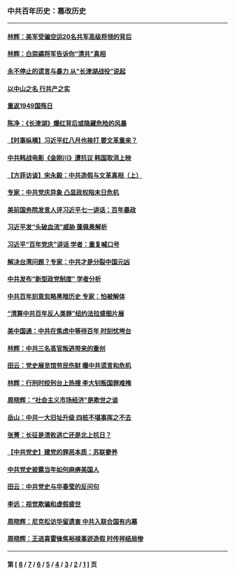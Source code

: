 ### 中共百年历史：篡改历史
---
#### [林辉：美军受骗空运20名共军高级将领的背后](../../pages/nf1176115/n14052185.md?08190430) 
#### [林辉：白崇禧将军告诉你“清共”真相](../../pages/nf1176115/n14044216.md?08190430) 
#### [永不停止的谎言与暴力 从“长津湖战役”说起](../../pages/nf1176115/n13494094.md?08190430) 
#### [以中山之名 行共产之实](../../pages/nf1176115/n13346437.md?08190430) 
#### [重返1949国殇日](../../pages/nf1176115/n13346372.md?08190430) 
#### [陈净：《长津湖》爆红背后或隐藏危险的风暴](../../pages/nf1176115/n13314364.md?08190430) 
#### [【时事纵横】习近平红八月也挨打 要文革重来？](../../pages/nf1176115/n13231393.md?08190430) 
#### [中共韩战电影《金刚川》遭抗议 韩国取消上映](../../pages/nf1176115/n13219114.md?08190430) 
#### [【方菲访谈】宋永毅：中共造假与文革真相（上）](../../pages/nf1176115/n13200760.md?08190430) 
#### [专家：中共党庆异象 凸显政权陷末日危机](../../pages/nf1176115/n13067084.md?08190430) 
#### [美前国务院发言人评习近平七一讲话：百年暴政](../../pages/nf1176115/n13066986.md?08190430) 
#### [习近平发“头破血流”威胁 蓬佩奥解析](../../pages/nf1176115/n13063604.md?08190430) 
#### [习近平“百年党庆”讲话 学者：重复喊口号](../../pages/nf1176115/n13061411.md?08190430) 
#### [解决台湾问题？专家：中共才是分裂中国元凶](../../pages/nf1176115/n13060811.md?08190430) 
#### [中共发布“新型政党制度” 学者分析](../../pages/nf1176115/n13056354.md?08190430) 
#### [中共百年刻意忽略黑暗历史 专家：怕被解体](../../pages/nf1176115/n13056056.md?08190430) 
#### [“清算中共百年反人类罪”纽约法拉盛图片展](../../pages/nf1176115/n13052220.md?08190430) 
#### [美中国通：中共在焦虑中等待百年 时刻忧垮台](../../pages/nf1176115/n13048820.md?08190430) 
#### [林辉：中共三名高官叛逃带来的重创](../../pages/nf1176115/n13035206.md?08190430) 
#### [田云：党史展览馆劳民伤财 曝中共谎言和危机](../../pages/nf1176115/n13033900.md?08190430) 
#### [林辉：行刑时绞刑台上热搜 李大钊叛国罪难掩](../../pages/nf1176115/n13031965.md?08190430) 
#### [周晓辉：“社会主义市场经济”是欺世之谈](../../pages/nf1176115/n13024090.md?08190430) 
#### [岳山：中共一大旧址升级 四桩不堪事挥之不去](../../pages/nf1176115/n13021697.md?08190430) 
#### [张菁：长征是溃败逃亡还是北上抗日？](../../pages/nf1176115/n13020585.md?08190430) 
#### [【中共党史】建党的罪恶本质：苏联豢养](../../pages/nf1176115/n13011888.md?08190430) 
#### [中共党史披露当年如何麻痹美国人](../../pages/nf1176115/n12966400.md?08190430) 
#### [田云：中共党史与华春莹的反问句](../../pages/nf1176115/n12765178.md?08190430) 
#### [李远：视觉欺骗和虚假盛世](../../pages/nf1176115/n12993376.md?08190430) 
#### [周晓辉：尼克松访华留遗害 中共入联合国有内幕](../../pages/nf1176115/n12991422.md?08190430) 
#### [周晓辉：王进喜雷锋焦裕禄事迹造假 时传祥结局惨](../../pages/nf1176115/n12985497.md?08190430) 

---
#### 第 [ [8](./8.md?08190430) / [7](./7.md?08190430) / [6](./6.md?08190430) / [5](./5.md?08190430) / [4](./4.md?08190430) / [3](./3.md?08190430) / [2](./2.md?08190430) / [1](./1.md?08190430) ] 页
